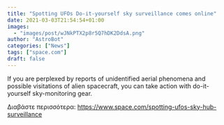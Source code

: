 ```yaml
---
title: "Spotting UFOs Do-it-yourself sky surveillance comes online"
date: 2021-03-03T21:54:54+01:00
images:
  - "images/post/wJNkPTX2p8r5Q7hDK2DdsA.png"
author: "AstroBot"
categories: ["News"]
tags: ["space.com"]
draft: false
---
```


If you are perplexed by reports of unidentified aerial phenomena and possible visitations of alien spacecraft, you can take action with do-it-yourself sky-monitoring gear. 

Διαβάστε περισσότερα: https://www.space.com/spotting-ufos-sky-hub-surveillance
